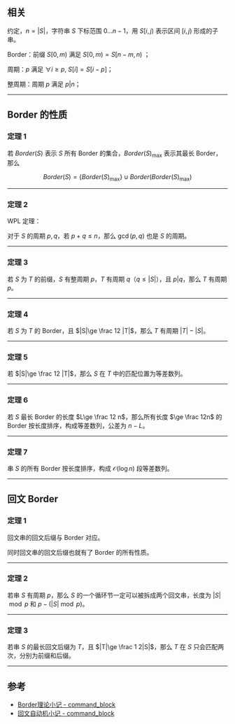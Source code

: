 ## 相关

约定，$n=|S|$，字符串 $S$ 下标范围 $0\dots n-1$，用 $S[i,j)$ 表示区间 $[i,j)$ 形成的子串。

Border：前缀 $S[0,m)$ 满足 $S[0,m)=S[n-m,n)$ ；

周期：$p$ 满足 $\forall i\ge p$, $S[i]=S[i-p]$；

整周期：周期 $p$ 满足 $p|n$；

---

## Border 的性质

### 定理 1

若 $Border(S)$ 表示 $S$ 所有 Border 的集合，$Border(S)_{\max}$ 表示其最长 Border，那么

$$
Border(S)=\{Border(S)_{\max}\}\cup Border(Border(S)_{\max})
$$

---

### 定理 2

WPL 定理：

对于 $S$ 的周期 $p,q$，若 $p+q\le n$，那么 $\gcd(p,q)$ 也是 $S$ 的周期。

---

### 定理 3

若 $S$ 为 $T$ 的前缀，$S$ 有整周期 $p$，$T$ 有周期 $q$（$q\le |S|$），且 $p|q$，那么 $T$ 有周期 $p$。

---

### 定理 4

若 $S$ 为 $T$ 的 Border，且 $|S|\ge \frac 12 |T|$，那么 $T$ 有周期 $|T|-|S|$。

---

### 定理 5

若 $|S|\ge \frac 12 |T|$，那么 $S$ 在 $T$ 中的匹配位置为等差数列。

---

### 定理 6

若 $S$ 最长 Border 的长度 $L\ge \frac 12 n$，那么所有长度 $\ge \frac 12n$ 的 Border 按长度排序，构成等差数列，公差为 $n-L$。

---

### 定理 7

串 $S$ 的所有 Border 按长度排序，构成 $\mathcal O(\log n)$ 段等差数列。

---

## 回文 Border

### 定理 1

回文串的回文后缀与 Border 对应。

同时回文串的回文后缀也就有了 Border 的所有性质。

---

### 定理 2

若串 $S$ 有周期 $p$，那么 $S$ 的一个循环节一定可以被拆成两个回文串，长度为 $|S|\bmod p$ 和 $p-(|S|\bmod p)$。

---

### 定理 3

若串 $S$ 的最长回文后缀为 $T$，且 $|T|\ge \frac 1 2|S|$，那么 $T$ 在 $S$ 只会匹配两次，分别为前缀和后缀。

---

## 参考

- [Border理论小记 - command_block](https://www.luogu.com.cn/blog/command-block/border-li-lun-xiao-ji)
- [回文自动机小记 - command_block](https://www.luogu.com.cn/blog/command-block/hui-wen-zi-dong-ji-xiao-ji)

